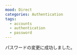 ```yaml
---
mood: Direct
categories: Authentication
tags:
  - accounts
  - authentication
  - password
---
```

パスワードの変更に成功しました。